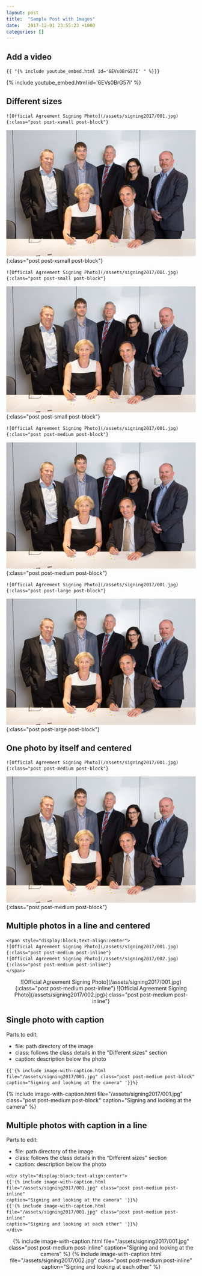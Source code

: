 ```yaml
---
layout: post
title:  "Sample Post with Images"
date:   2017-12-01 23:55:23 +1000
categories: []
---
```


## Add a video
```
{{ "{% include youtube_embed.html id='6EVs0BrG57I' " %}}}
```
{% include youtube_embed.html id='6EVs0BrG57I' %}

## Different sizes
```
![Official Agreement Signing Photo](/assets/signing2017/001.jpg){:class="post post-xsmall post-block"}
```
![Official Agreement Signing Photo](/assets/signing2017/001.jpg){:class="post post-xsmall post-block"}
```
![Official Agreement Signing Photo](/assets/signing2017/001.jpg){:class="post post-small post-block"}
```
![Official Agreement Signing Photo](/assets/signing2017/001.jpg){:class="post post-small post-block"}
```
![Official Agreement Signing Photo](/assets/signing2017/001.jpg){:class="post post-medium post-block"}
```
![Official Agreement Signing Photo](/assets/signing2017/001.jpg){:class="post post-medium post-block"}
```
![Official Agreement Signing Photo](/assets/signing2017/001.jpg){:class="post post-large post-block"}
```
![Official Agreement Signing Photo](/assets/signing2017/001.jpg){:class="post post-large post-block"}

## One photo by itself and centered
```
![Official Agreement Signing Photo](/assets/signing2017/001.jpg){:class="post post-medium post-block"}
```
![Official Agreement Signing Photo](/assets/signing2017/001.jpg){:class="post post-medium post-block"}

## Multiple photos in a line and centered
```
<span style="display:block;text-align:center">
![Official Agreement Signing Photo](/assets/signing2017/001.jpg){:class="post post-medium post-inline"}
![Official Agreement Signing Photo](/assets/signing2017/002.jpg){:class="post post-medium post-inline"}
</span>
```
<span style="display:block;text-align:center">
![Official Agreement Signing Photo](/assets/signing2017/001.jpg){:class="post post-medium post-inline"}
![Official Agreement Signing Photo](/assets/signing2017/002.jpg){:class="post post-medium post-inline"}
</span>

## Single photo with caption
Parts to edit:
* file: path directory of the image
* class: follows the class details in the "Different sizes" section
* caption: description below the photo

```
{{'{% include image-with-caption.html file="/assets/signing2017/001.jpg" class="post post-medium post-block"
caption="Signing and looking at the camera" '}}%}
```
{% include image-with-caption.html file="/assets/signing2017/001.jpg" class="post post-medium post-block"
caption="Signing and looking at the camera" %}
## Multiple photos with caption in a line
Parts to edit:
* file: path directory of the image
* class: follows the class details in the “Different sizes” section
* caption: description below the photo

```
<div style="display:block;text-align:center">
{{'{% include image-with-caption.html file="/assets/signing2017/001.jpg" class="post post-medium post-inline"
caption="Signing and looking at the camera" '}}%}
{{'{% include image-with-caption.html file="/assets/signing2017/001.jpg" class="post post-medium post-inline"
caption="Signing and looking at each other" '}}%}
</div>
```
<div style="display:block;text-align:center">
{% include image-with-caption.html file="/assets/signing2017/001.jpg" class="post post-medium post-inline"
caption="Signing and looking at the camera" %}
{% include image-with-caption.html file="/assets/signing2017/002.jpg" class="post post-medium post-inline"
caption="Signing and looking at each other" %}
</div>
